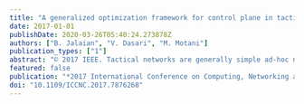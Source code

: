 ```yaml
---
title: "A generalized optimization framework for control plane in tactical wireless networking"
date: 2017-01-01
publishDate: 2020-03-26T05:40:24.273878Z
authors: ["B. Jalaian", "V. Dasari", "M. Motani"]
publication_types: ["1"]
abstract: "© 2017 IEEE. Tactical networks are generally simple ad-hoc networks in design, however, this simple design often gets complicated, when heterogeneous wireless technologies have to work together to enable seamless multi-hop communications across multiple sessions. In recent years, there has been some significant advances in computational, radio, localization, and networking te, and session's rate i.e., aggregate capacity averaged over a 4-time-slot frame)chnologies, which motivate a clean slate design of the control plane for multi-hop tactical wireless networks. In this paper, we develop a global network optimization framework, which characterizes the control plane for multi-hop wireless tactical networks. This framework abstracts the underlying complexity of tactical wireless networks and orchestrates the the control plane functions. Specifically, we develop a cross-layer optimization framework, which characterizes the interaction between the physical, link, and network layers. By applying the framework to a throughput maximization problem, we show how the proposed framework can be utilized to solve a broad range of wireless multi-hop tactical networking problems."
featured: false
publication: "*2017 International Conference on Computing, Networking and Communications, ICNC 2017*"
doi: "10.1109/ICCNC.2017.7876268"
---
```


